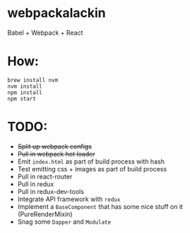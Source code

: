 # webpackalackin
Babel + Webpack + React

# How:
```
brew install nvm
nvm install
npm install
npm start
```

# TODO:
* ~~Split up webpack configs~~
* ~~Pull in webpack hot loader~~
* Emit `index.html` as part of build process with hash
* Test emitting css + images as part of build process
* Pull in react-router
* Pull in redux
* Pull in redux-dev-tools
* Integrate API framework with `redux`
* Implement a `BaseComponent` that has some nice stuff on it (PureRenderMixin)
* Snag some `Dapper` and `Modulate`
